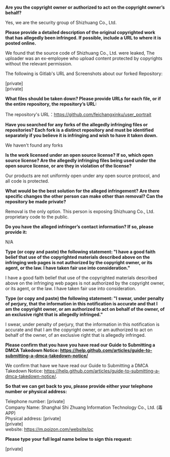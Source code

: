 **Are you the copyright owner or authorized to act on the copyright owner’s behalf?** 

Yes, we are the security group of Shizhuang Co., Ltd. 

**Please provide a detailed description of the original copyrighted work that has allegedly been infringed. If possible, include a URL to where it is posted online.**

We found that the source code of Shizhuang Co., Ltd. were leaked, The uploader was an ex-employee who upload content protected by copyrights without the relevant permission. 

The following is Gitlab's URL and Screenshots about our forked Repository: 

[private]    
[private]

**What files should be taken down? Please provide URLs for each file, or if the entire repository, the repository’s URL:** 

The repository's URL：https://github.com/feichangxinku/user_portrait 

**Have you searched for any forks of the allegedly infringing files or repositories? Each fork is a distinct repository and must be identified separately if you believe it is infringing and wish to have it taken down.**

We haven't found any forks

**Is the work licensed under an open source license? If so, which open source license? Are the allegedly infringing files being used under the open source license, or are they in violation of the license?** 

Our products are not uniformly open under any open source protocol, and all code is protected.

**What would be the best solution for the alleged infringement? Are there specific changes the other person can make other than removal? Can the repository be made private?** 

Removal is the only option. This person is exposing Shizhuang Co., Ltd. proprietary code to the public.

**Do you have the alleged infringer’s contact information? If so, please provide it:** 

N/A

**Type (or copy and paste) the following statement: "I have a good faith belief that use of the copyrighted materials described above on the infringing web pages is not authorized by the copyright owner, or its agent, or the law. I have taken fair use into consideration."**

I have a good faith belief that use of the copyrighted materials described above on the infringing web pages is not authorized by the copyright owner, or its agent, or the law. I have taken fair use into consideration.

**Type (or copy and paste) the following statement: "I swear, under penalty of perjury, that the information in this notification is accurate and that I am the copyright owner, or am authorized to act on behalf of the owner, of an exclusive right that is allegedly infringed."**

I swear, under penalty of perjury, that the information in this notification is accurate and that I am the copyright owner, or am authorized to act on behalf of the owner, of an exclusive right that is allegedly infringed.

**Please confirm that you have you have read our Guide to Submitting a DMCA Takedown Notice: https://help.github.com/articles/guide-to-submitting-a-dmca-takedown-notice/**

We confirm that have we have read our Guide to Submitting a DMCA Takedown Notice: https://help.github.com/articles/guide-to-submitting-a-dmca-takedown-notice/.

**So that we can get back to you, please provide either your telephone number or physical address:** 

Telephone number: [private]  
Company Name: Shanghai Shi Zhuang Information Technology Co., Ltd. (毒APP)    
Physical address: [private]  
[private]   
website: https://m.poizon.com/website/pc 

**Please type your full legal name below to sign this request:** 

[private]
